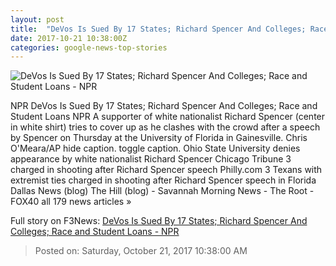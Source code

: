 ```yaml
---
layout: post
title:  "DeVos Is Sued By 17 States; Richard Spencer And Colleges; Race and Student Loans - NPR"
date: 2017-10-21 10:38:00Z
categories: google-news-top-stories
---
```


![DeVos Is Sued By 17 States; Richard Spencer And Colleges; Race and Student Loans - NPR](https://media.npr.org/assets/img/2017/10/20/ap_17292762862083_wide-10968d5fcfe9c4f9e2ca9ab010d68695bae0cf30.jpg?s=1400)

NPR DeVos Is Sued By 17 States; Richard Spencer And Colleges; Race and Student Loans NPR A supporter of white nationalist Richard Spencer (center in white shirt) tries to cover up as he clashes with the crowd after a speech by Spencer on Thursday at the University of Florida in Gainesville. Chris O'Meara/AP hide caption. toggle caption. Ohio State University denies appearance by white nationalist Richard Spencer Chicago Tribune 3 charged in shooting after Richard Spencer speech Philly.com 3 Texans with extremist ties charged in shooting after Richard Spencer speech in Florida Dallas News (blog) The Hill (blog) - Savannah Morning News - The Root - FOX40 all 179 news articles »


Full story on F3News: [DeVos Is Sued By 17 States; Richard Spencer And Colleges; Race and Student Loans - NPR](http://www.f3nws.com/n/PQp42H)

> Posted on: Saturday, October 21, 2017 10:38:00 AM
